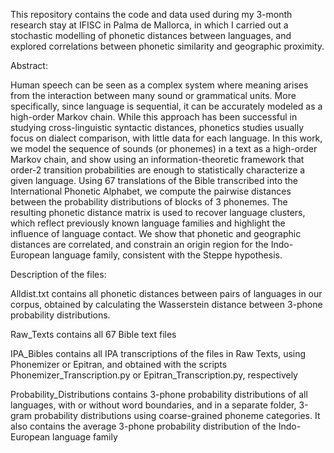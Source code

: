 This repository contains the code and data used during my 3-month research stay at IFISC in Palma de Mallorca, in which I carried out a stochastic modelling of phonetic distances between languages, and explored correlations between phonetic similarity and geographic proximity. 

Abstract:

Human speech can be seen as a complex system where meaning arises from the interaction between many sound or grammatical units. More specifically, since language is sequential, it can be accurately modeled as a high-order Markov chain.  While this approach has been successful in studying cross-linguistic syntactic distances, phonetics studies usually focus on dialect comparison, with little data for each language. In this work, we model the sequence of sounds (or phonemes) in a text as a high-order Markov chain, and show using an information-theoretic framework that order-2 transition probabilities are enough to statistically characterize a given language. Using 67 translations of the Bible transcribed into the International Phonetic Alphabet, we compute the  pairwise distances between the probability distributions of blocks of 3 phonemes. The resulting phonetic distance matrix is used to recover language clusters, which reflect previously known language families and highlight the influence of language contact. We show that phonetic and geographic distances are correlated, and constrain an origin region for the Indo-European language family, consistent with the Steppe hypothesis.

Description of the files:

Alldist.txt contains all phonetic distances between pairs of languages in our corpus, obtained by calculating the Wasserstein distance between 3-phone probability distributions.

Raw_Texts contains all 67 Bible text files 

IPA_Bibles contains all IPA transcriptions of the files in Raw Texts, using Phonemizer or Epitran, and obtained with the scripts Phonemizer_Transcription.py or Epitran_Transcription.py, respectively

Probability_Distributions contains 3-phone probability distributions of all languages, with or without word boundaries, and in a separate folder, 3-gram probability distributions using coarse-grained phoneme categories. It also contains the average 3-phone probability distribution of the Indo-European language family
